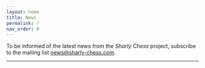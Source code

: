 ```yaml
---
layout: home
title: News
permalink: /
nav_order: 0
---
```


To be informed of the latest news from the _Sharly Chess_ project, subscribe to the mailing list [news@sharly-chess.com](mailto:news@sharly-chess.com).

---
